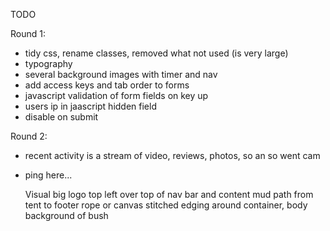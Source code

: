 TODO

Round 1:
* tidy css, rename classes, removed what not used (is very large)
* typography
* several background images with timer and nav
* add access keys and tab order to forms
* javascript validation of form fields on key up
* users ip in jaascript hidden field
* disable on submit

Round 2:
* recent activity is a stream of video, reviews, photos, so an so went cam
* ping here...

  Visual
  big logo top left over top of nav bar and content
  mud path from tent to footer
  rope or canvas stitched edging around container, body background of bush
  


